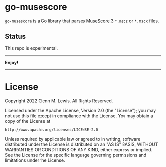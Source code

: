 # go-musescore

`go-musescore` is a Go library that parses [MuseScore 3] `*.mscz` or `*.mscx` files.

[MuseScore 3]: https://musescore.org/en/handbook/3/file-formats

## Status

This repo is experimental.

----------------------------------------------------------------------

**Enjoy!**

----------------------------------------------------------------------

# License

Copyright 2022 Glenn M. Lewis. All Rights Reserved.

Licensed under the Apache License, Version 2.0 (the "License");
you may not use this file except in compliance with the License.
You may obtain a copy of the License at

    http://www.apache.org/licenses/LICENSE-2.0

Unless required by applicable law or agreed to in writing, software
distributed under the License is distributed on an "AS IS" BASIS,
WITHOUT WARRANTIES OR CONDITIONS OF ANY KIND, either express or implied.
See the License for the specific language governing permissions and
limitations under the License.
